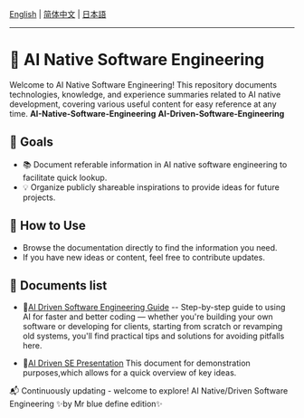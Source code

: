 [English](README.md) | [简体中文](README.zh-CN.md) | [日本語](README.ja.md)

---

# 📌 AI Native Software Engineering

Welcome to AI Native Software Engineering! 
This repository documents technologies, knowledge, and experience summaries related to AI native development, covering various useful content for easy reference at any time.
**AI-Native-Software-Engineering**
**AI-Driven-Software-Engineering**
## 📖 Goals

- 📚 Document referable information in AI native software engineering to facilitate quick lookup.
- 💡 Organize publicly shareable inspirations to provide ideas for future projects.


## 🚀 How to Use

- Browse the documentation directly to find the information you need.
- If you have new ideas or content, feel free to contribute updates.

## 🔗 Documents list

- 📄[AI Driven Software Engineering Guide](documents/AI-Driven-SE.md) -- Step-by-step guide to using AI for faster and better coding — whether you're building your own software or developing for clients, starting from scratch or revamping old systems, you'll find practical tips and solutions for avoiding pitfalls here.

- 📄[AI Driven SE Presentation](documents/AI驱动软件工程_开启高效开发新范式v1.0.pdf)  This document for demonstration purposes,which allows for a quick overview of key ideas.

📬 Continuously updating - welcome to explore! AI Native/Driven Software Engineering ✨by Mr blue define edition✨




